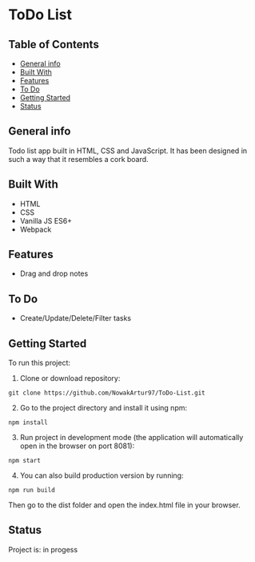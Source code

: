 # ToDo List

## Table of Contents

- [General info](#general-info)
- [Built With](#built-with)
- [Features](#features)
- [To Do](#to-do)
- [Getting Started](#getting-started)
- [Status](#status)

## General info

Todo list app built in HTML, CSS and JavaScript. It has been designed in such a way that it resembles a cork board.

## Built With

- HTML
- CSS
- Vanilla JS ES6+
- Webpack

## Features

- Drag and drop notes

## To Do

- Create/Update/Delete/Filter tasks

## Getting Started

To run this project:

1. Clone or download repository:

```
git clone https://github.com/NowakArtur97/ToDo-List.git
```

2. Go to the project directory and install it using npm:

```
npm install
```

3. Run project in development mode (the application will automatically open in the browser on port 8081):

```
npm start
```

4. You can also build production version by running:

```
npm run build
```

Then go to the dist folder and open the index.html file in your browser.

## Status

Project is: in progess
